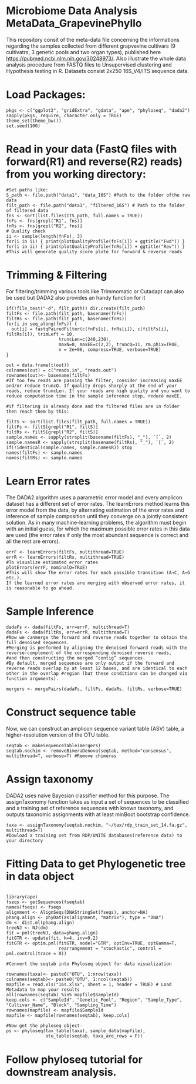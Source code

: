 # Microbiome Data Analysis MetaData_GrapevinePhyllo
This repository consit of the meta-data file concerning the informations regarding the samples collected from different grapvevine cultivars
(9 cultivatrs, 3 genetic pools and two organ types), published here https://pubmed.ncbi.nlm.nih.gov/30248973/.
Also illustrate the whole data analysis procedure from FASTQ files to Unsupervised clustering and Hypothesis testing in R. Datasets consist 2x250 16S_V4/ITS sequence data.

# Load Packages:
```{r}
pkgs <- c("ggplot2", "gridExtra", "gdata", "ape", "phyloseq", "dada2")
sapply(pkgs, require, character.only = TRUE)
theme_set(theme_bw())
set.seed(100)
```
# Read in your data (FastQ files with forward(R1) and reverse(R2) reads) from you working directory:
```{r}
#Set paths like:
S_path <- file.path("data1", "data_16S") #Path to the folder ofthe raw data
filt_path <- file.path("data1", "filtered_16S") # Path to the folder of filtered data
fns <- sort(list.files(ITS_path, full.names = TRUE))
fnFs <- fns[grepl("R1", fns)]
fnRs <- fns[grepl("R2", fns)]
# Quality check
ii <- sample(length(fnFs), 3)
for(i in ii) { print(plotQualityProfile(fnFs[i]) + ggtitle("Fwd")) }
for(i in ii) { print(plotQualityProfile(fnRs[i]) + ggtitle("Rev")) }
#This will generate quality score plote for forward & reverse reads
```
# Trimming & Filtering
For filtering/trimming various tools like Trimmomatic or Cutadapt can also be used but DADA2 also provides an handy function for it
```{r}
if(!file_test("-d", filt_path)) dir.create(filt_path)
filtFs <- file.path(filt_path, basename(fnFs))
filtRs <- file.path(filt_path, basename(fnRs))
for(i in seq_along(fnFs)) {
  out[i] = fastqPairedFilter(c(fnFs[i], fnRs[i]), c(filtFs[i], filtRs[i]), trimLeft = 10,
                    truncLen=c(240,230),
                    maxN=0, maxEE=c(2,2), truncQ=11, rm.phix=TRUE,
                    n = 2e+06, compress=TRUE, verbose=TRUE)
}

out = data.frame(t(out))
colnames(out) = c("reads.in", "reads.out")
rownames(out)<- basename(filtFs)
#If too few reads are passing the filter, consider increasing maxEE and/or reduce truncQ. If quality drops sharply at the end of your reads, reduce truncLen. If your reads are high quality and you want to reduce computation time in the sample inference step, reduce maxEE.

#if filtering is already done and the filtered files are in folder then reach them by this:
 
filtS <- sort(list.files(filt_path, full.names = TRUE))
filtFs <- filtS[grepl("R1", filtS)]
filtRs <- filtS[grepl("R2", filtS)]
sample.names <- sapply(strsplit(basename(filtFs), "_"), `[`, 2)
sample.namesR <- sapply(strsplit(basename(filtRs), "_"), `[`, 2)
if(!identical(sample.names, sample.namesR)) stop
names(filtFs) <- sample.names
names(filtRs) <- sample.names

```
# Learn Error rates
The DADA2 algorithm uses a parametric error model and every amplicon dataset has a different set of error rates. The learnErrors method learns this error model from the data, by alternating estimation of the error rates and inference of sample composition until they converge on a jointly consistent solution. As in many machine-learning problems, the algorithm must begin with an initial guess, for which the maximum possible error rates in this data are used (the error rates if only the most abundant sequence is correct and all the rest are errors).

```{r}
errF <- learnErrors(filtFs, multithread=TRUE)
errR <- learnErrors(filtRs, multithread=TRUE)
#To visualize estimated error rates
plotErrors(errF, nominalQ=TRUE) 
#This will show The error rates for each possible transition (A→C, A→G etc.).
If the learned error rates are merging with observed error rates, it is reasonable to go ahead.
```
# Sample Inference

```{r}
dadaFs <- dada(filtFs, err=errF, multithread=T)
dadaFs <- dada(filtRs, err=errR, multithread=T)
#Now we canmerge the forward and reverse reads together to obtain the full denoised sequences. 
#Merging is performed by aligning the denoised forward reads with the reverse-complement of the corresponding denoised reverse reads, 
#and then constructing the merged “contig” sequences. 
#By default, merged sequences are only output if the forward and reverse reads overlap by at least 12 bases, and are identical to each other in the overlap #region (but these conditions can be changed via function arguments).

mergers <- mergePairs(dadaFs, filtFs, dadaRs, filtRs, verbose=TRUE)
```

# Construct sequence table
Now, we can construct an amplicon sequence variant table (ASV) table, a higher-resolution version of the OTU table.

```{r}
seqtab <- makeSequenceTable(mergers)
seqtab.nochim <- removeBimeraDenovo(seqtab, method="consensus", multithread=T, verbose=T) #Remove chimeras
```
# Assign taxonomy
 DADA2 uses naive Bayesian classifier method for this purpose. The assignTaxonomy function takes as input a set of sequences to be classified and a training set of reference sequences with known taxonomy, and outputs taxonomic assignments with at least minBoot bootstrap confidence.

```{r}
taxa <- assignTaxonomy(seqtab.nochim, "~/tax/rdp_train_set_14.fa.gz", multithread=T)  
#Dowload a training set from RDP/UNITE databases(reference data) to your directory
```
# Fitting Data to get Phylogenetic tree in data object

```{r}

```

```{r}
library(ape)
fseqs <- getSequences(fseqtab)
names(fseqs) <- fseqs
alignment <- AlignSeqs(DNAStringSet(fseqs), anchor=NA)
phang.align <- phyDat(as(alignment, "matrix"), type = "DNA")
dm <- dist.ml(phang.align)
treeNJ <- NJ(dm)
fit = pml(treeNJ, data=phang.align)
fitGTR <- update(fit, k=4, inv=0.2)
fitGTR <- optim.pml(fitGTR, model="GTR", optInv=TRUE, optGamma=T,
                    rearrangement = "stochastic", control = pml.control(trace = 0))

#Convert the seqtab into Phyloseq object for data visualization

rownames(taxa)<- paste0("OTU", 1:nrow(taxa))
colnames(seqtab)<- paste0("OTU", 1:ncol(seqtab))
mapfile = read.xls("16s.xlsx", sheet = 1, header = TRUE) # Load Metadata to map your results
all(rownames(seqtab) %in% mapfile$SampleId)
keep.cols <- c("SampleId", "Genetic_Pool", "Region", "Sample_Type", "Cultivar_Name", "Block", "Sampling_Time")
rownames(mapfile) <- mapfile$SampleId
mapfile <- mapfile[rownames(seqtab), keep.cols]

#Now get the phyloseq object-
ps <- phyloseq(tax_table(taxa), sample_data(mapfile),
               otu_table(seqtab, taxa_are_rows = F))
```
# Follow phyloseq tutorial for downstream analysis.

